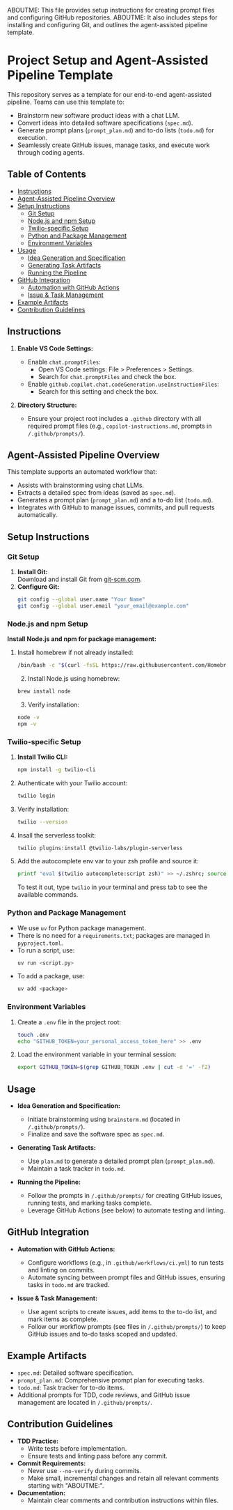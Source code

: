 ABOUTME: This file provides setup instructions for creating prompt files and configuring GitHub repositories.
ABOUTME: It also includes steps for installing and configuring Git, and outlines the agent-assisted pipeline template.

# Project Setup and Agent-Assisted Pipeline Template

This repository serves as a template for our end-to-end agent-assisted pipeline. Teams can use this template to:
- Brainstorm new software product ideas with a chat LLM.
- Convert ideas into detailed software specifications (`spec.md`).
- Generate prompt plans (`prompt_plan.md`) and to-do lists (`todo.md`) for execution.
- Seamlessly create GitHub issues, manage tasks, and execute work through coding agents.

## Table of Contents

- [Instructions](#instructions)
- [Agent-Assisted Pipeline Overview](#agent-assisted-pipeline-overview)
- [Setup Instructions](#setup-instructions)
  - [Git Setup](#git-setup)
  - [Node.js and npm Setup](#nodejs-and-npm-setup)
  - [Twilio-specific Setup](#twilio-specific-setup)
  - [Python and Package Management](#python-and-package-management)
  - [Environment Variables](#environment-variables)
- [Usage](#usage)
  - [Idea Generation and Specification](#idea-generation-and-specification)
  - [Generating Task Artifacts](#generating-task-artifacts)
  - [Running the Pipeline](#running-the-pipeline)
- [GitHub Integration](#github-integration)
  - [Automation with GitHub Actions](#automation-with-github-actions)
  - [Issue & Task Management](#issue--task-management)
- [Example Artifacts](#example-artifacts)
- [Contribution Guidelines](#contribution-guidelines)

## Instructions

1. **Enable VS Code Settings:**
   - Enable `chat.promptFiles`:
     - Open VS Code settings: File > Preferences > Settings.
     - Search for `chat.promptFiles` and check the box.
   - Enable `github.copilot.chat.codeGeneration.useInstructionFiles`:
     - Search for this setting and check the box.

2. **Directory Structure:**
   - Ensure your project root includes a `.github` directory with all required prompt files (e.g., `copilot-instructions.md`, prompts in `/.github/prompts/`).

## Agent-Assisted Pipeline Overview

This template supports an automated workflow that:
- Assists with brainstorming using chat LLMs.
- Extracts a detailed spec from ideas (saved as `spec.md`).
- Generates a prompt plan (`prompt_plan.md`) and a to-do list (`todo.md`).
- Integrates with GitHub to manage issues, commits, and pull requests automatically.

## Setup Instructions

### Git Setup
1. **Install Git:**  
   Download and install Git from [git-scm.com](https://git-scm.com/).
2. **Configure Git:**
   ```bash
   git config --global user.name "Your Name"
   git config --global user.email "your_email@example.com"
   ```

### Node.js and npm Setup
**Install Node.js and npm for package management:**  
1. Install homebrew if not already installed:
   ```bash
   /bin/bash -c "$(curl -fsSL https://raw.githubusercontent.com/Homebrew/install/HEAD/install.sh)"
   ```
   2. Install Node.js using homebrew:
     ```bash
     brew install node
     ```
   3. Verify installation:
     ```bash
     node -v
     npm -v
     ```

### Twilio-specific Setup
1. **Install Twilio CLI:**  
   ```bash
   npm install -g twilio-cli
   ```
2. Authenticate with your Twilio account:
   ```bash
   twilio login
   ```
3. Verify installation:
   ```bash
   twilio --version
   ```
4. Insall the serverless toolkit:
   ```bash
   twilio plugins:install @twilio-labs/plugin-serverless
   ```
5. Add the autocomplete env var to your zsh profile and source it:
   ```bash
   printf "eval $(twilio autocomplete:script zsh)" >> ~/.zshrc; source ~/.zshrc
   ```
   To test it out, type `twilio` in your terminal and press tab to see the available commands.

### Python and Package Management
- We use `uv` for Python package management.
- There is no need for a `requirements.txt`; packages are managed in `pyproject.toml`.
- To run a script, use:
  ```bash
  uv run <script.py>
  ```
- To add a package, use:
  ```bash
  uv add <package>
  ```

### Environment Variables
1. Create a `.env` file in the project root:
   ```bash
   touch .env
   echo "GITHUB_TOKEN=your_personal_access_token_here" >> .env
   ```
2. Load the environment variable in your terminal session:
   ```bash
   export GITHUB_TOKEN=$(grep GITHUB_TOKEN .env | cut -d '=' -f2)
   ```

## Usage

- **Idea Generation and Specification:**
  - Initiate brainstorming using `brainstorm.md` (located in `/.github/prompts/`).
  - Finalize and save the software spec as `spec.md`.

- **Generating Task Artifacts:**
  - Use `plan.md` to generate a detailed prompt plan (`prompt_plan.md`).
  - Maintain a task tracker in `todo.md`.

- **Running the Pipeline:**
  - Follow the prompts in `/.github/prompts/` for creating GitHub issues, running tests, and marking tasks complete.
  - Leverage GitHub Actions (see below) to automate testing and linting.

## GitHub Integration

- **Automation with GitHub Actions:**
  - Configure workflows (e.g., in `.github/workflows/ci.yml`) to run tests and linting on commits.
  - Automate syncing between prompt files and GitHub issues, ensuring tasks in `todo.md` are tracked.

- **Issue & Task Management:**
  - Use agent scripts to create issues, add items to the to-do list, and mark items as complete.
  - Follow our workflow prompts (see files in `/.github/prompts/`) to keep GitHub issues and to-do tasks scoped and updated.

## Example Artifacts

- `spec.md`: Detailed software specification.
- `prompt_plan.md`: Comprehensive prompt plan for executing tasks.
- `todo.md`: Task tracker for to-do items.
- Additional prompts for TDD, code reviews, and GitHub issue management are located in `/.github/prompts/`.

## Contribution Guidelines

- **TDD Practice:**
  - Write tests before implementation.
  - Ensure tests and linting pass before any commit.
- **Commit Requirements:**
  - Never use `--no-verify` during commits.
  - Make small, incremental changes and retain all relevant comments starting with "ABOUTME:".
- **Documentation:**
  - Maintain clear comments and contribution instructions within files.